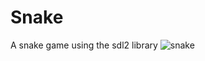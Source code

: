 # Snake
A snake game using the sdl2 library
![snake](https://user-images.githubusercontent.com/104983707/196000212-b90a5131-b3e6-4cfe-8196-9e3662a06023.PNG)
